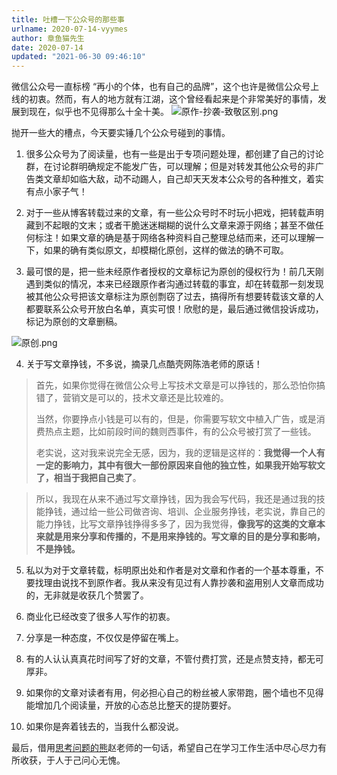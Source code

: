 ```yaml
---
title: 吐槽一下公众号的那些事
urlname: 2020-07-14-vyymes
author: 章鱼猫先生
date: 2020-07-14
updated: "2021-06-30 09:46:10"
---
```


微信公众号一直标榜 “再小的个体，也有自己的品牌”，这个也许是微信公众号上线的初衷。然而，有人的地方就有江湖，这个曾经看起来是个非常美好的事情，发展到现在，似乎也不见得那么十全十美。
![原作-抄袭-致敬区别.png](https://shub.weiyan.tech/yuque/elog-notebook-img/FhnSV5DLtc1qMO3I__R_wNZfzo5a.png)

抛开一些大的槽点，今天要实锤几个公众号碰到的事情。

1. 很多公众号为了阅读量，也有一些是出于专项问题处理，都创建了自己的讨论群，在讨论群明确规定不能发广告，可以理解；但是对转发其他公众号的非广告类文章却如临大敌，动不动踢人，自己却天天发本公众号的各种推文，着实有点小家子气！

2. 对于一些从博客转载过来的文章，有一些公众号时不时玩小把戏，把转载声明藏到不起眼的文末；或者干脆迷迷糊糊的说什么文章来源于网络；甚至不做任何标注！如果文章的确是基于网络各种资料自己整理总结而来，还可以理解一下，如果的确有类似原文，却模糊化原创，这样的做法的确不可取。

3. 最可恨的是，把一些未经原作者授权的文章标记为原创的侵权行为！前几天刚遇到类似的情况，本来已经跟原作者沟通过转载的事宜，却在转载那一刻发现被其他公众号把该文章标注为原创剽窃了过去，搞得所有想要转载该文章的人都要联系公众号开放白名单，真实可恨！欣慰的是，最后通过微信投诉成功，标记为原创的文章删稿。

![原创.png](https://shub.weiyan.tech/yuque/elog-notebook-img/FqGqmAE7shH-b6kcONDAHCr0EY_t.png)

4. 关于写文章挣钱，不多说，摘录几点酷壳网陈浩老师的原话！

> 首先，如果你觉得在微信公众号上写技术文章是可以挣钱的，那么恐怕你搞错了，营销文是可以的，技术文章还是比较难的。
>
> 当然，你要挣点小钱是可以有的，但是，你需要写软文中植入广告，或是消费热点主题，比如前段时间的魏则西事件，有的公众号被打赏了一些钱。
>
> 老实说，这对我来说完全无感，因为，我的逻辑是这样的：**我觉得一个人有一定的影响力，其中有很大一部份原因来自他的独立性，如果我开始写软文了，相当于我把自己卖了**。

> 所以，我现在从来不通过写文章挣钱，因为我会写代码，我还是通过我的技能挣钱，通过给一些公司做咨询、培训、企业服务挣钱，老实说，靠自己的能力挣钱，比写文章挣钱挣得多多了，因为我觉得，**像我写的这类的文章本来就是用来分享和传播的，不是用来挣钱的。写文章的目的是分享和影响，不是挣钱。**

5. 私以为对于文章转载，标明原出处和作者是对文章和作者的一个基本尊重，不要找理由说找不到原作者。我从来没有见过有人靠抄袭和盗用别人文章而成功的，无非就是收获几个赞罢了。

6. 商业化已经改变了很多人写作的初衷。

7. 分享是一种态度，不仅仅是停留在嘴上。

8. 有的人认认真真花时间写了好的文章，不管付费打赏，还是点赞支持，都无可厚非。

9. 如果你的文章对读者有用，何必担心自己的粉丝被人家带跑，圈个墙也不见得能增加几个阅读量，开放的心态总比整天的提防要好。

10. 如果你是奔着钱去的，当我什么都没说。

最后，借用[思考问题的熊](http://kaopubear.top/)赵老师的一句话，希望自己在学习工作生活中尽心尽力有所收获，于人于己问心无愧。

